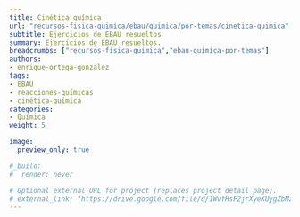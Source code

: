 ```yaml
---
title: Cinética química
url: "recursos-fisica-quimica/ebau/quimica/por-temas/cinetica-quimica"
subtitle: Ejercicios de EBAU resueltos
summary: Ejercicios de EBAU resueltos.
breadcrumbs: ["recursos-fisica-quimica","ebau-quimica-por-temas"]
authors:
- enrique-ortega-gonzalez
tags:
- EBAU
- reacciones-químicas
- cinética-química
categories:
- Química
weight: 5

image:
  preview_only: true

#_build:
#  render: never

# Optional external URL for project (replaces project detail page).
# external_link: "https://drive.google.com/file/d/1WvfHsF2jrXyeKUygZbMz0BKkNSvS699x/view"
---
```


<!-- <iframe src="https://drive.google.com/file/d/1WvfHsF2jrXyeKUygZbMz0BKkNSvS699x/preview" style="width: 100vw; height: 500px; position: relative; left: 50%; right: 50%; margin-left: -50vw; margin-right: -50vw;" frameborder="0"></iframe> -->

<div id="adobe-dc-view" style="width: 100vw; position: relative; left: 50%; right: 50%; margin-left: -50vw; margin-right: -50vw;"></div>
<script src="https://documentcloud.adobe.com/view-sdk/main.js"></script>
<script type="text/javascript">
	document.addEventListener("adobe_dc_view_sdk.ready", function(){ 
		var adobeDCView = new AdobeDC.View({clientId: "5b6be996ab824b0e8113830d11740fa3", divId: "adobe-dc-view"});
		adobeDCView.previewFile({
			content:{location: {url: "https://fisiquimicamente.com/recursos-fisica-quimica/ebau/quimica/por-temas/cinetica-quimica/cinetica-quimica-EBAU-Quimica.pdf"}},
			metaData:{fileName: "cinetica-quimica-EBAU-Quimica.pdf"}
		}, {embedMode: "IN_LINE"});
	});
</script>